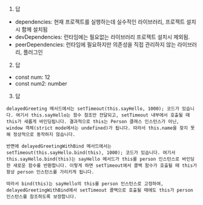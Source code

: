 1. 답

- dependencies: 현재 프로젝트를 실행하는데 실수적인 라이브러리, 프로젝트 설치시 함께 설치됨
- devDependencies: 런타임에는 필요없는 라이브러리 프로젝트 설치시 제외됨.
- peerDependencies: 런타임에 필요하지만 의존성을 직접 관리하지 않는 라이브러리, 플러그인

2. 답

- const num: 12
- const num2: number

3. 답

```
delayedGreeting 메서드에서는 setTimeout(this.sayHello, 1000); 코드가 있습니다. 여기서 this.sayHello는 함수 참조만 전달되고, setTimeout 내부에서 호출될 때 this가 새롭게 바인딩됩니다. 결과적으로 this는 Person 클래스 인스턴스가 아닌, window 객체(strict mode에서는 undefined)가 됩니다. 따라서 this.name을 찾지 못해 정상적으로 동작하지 않습니다.

반면에 delayedGreetingWithBind 메서드에서는 setTimeout(this.sayHello.bind(this), 1000); 코드가 있습니다. 여기서 this.sayHello.bind(this)는 sayHello 메서드가 this를 person 인스턴스로 바인딩한 새로운 함수를 반환합니다. 이렇게 하면 setTimeout에서 콜백 함수가 호출될 때 this가 항상 person 인스턴스를 가리키게 됩니다.

따라서 bind(this)는 sayHello의 this를 person 인스턴스로 고정하여, delayedGreetingWithBind에서 setTimeout 콜백으로 호출될 때에도 this가 person 인스턴스를 참조하도록 보장합니다.
```
